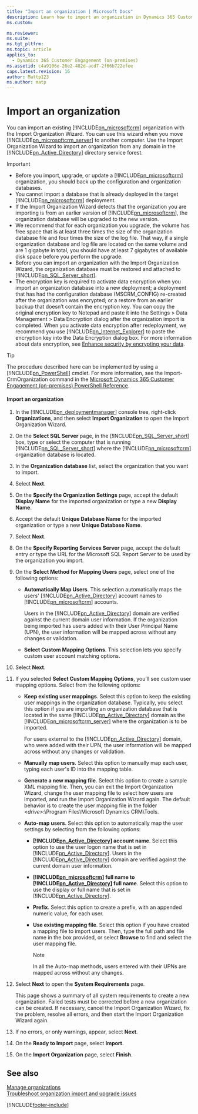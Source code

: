 ```yaml
---
title: "Import an organization | Microsoft Docs"
description: Learn how to import an organization in Dynamics 365 Customer Engagement (on-premises)
ms.custom: 

ms.reviewer: 
ms.suite: 
ms.tgt_pltfrm: 
ms.topic: article
applies_to: 
  - Dynamics 365 Customer Engagement (on-premises)
ms.assetid: c4a9106e-26e2-482d-acd7-2f66b722efee
caps.latest.revision: 16
author: Mattp123
ms.author: matp
---
```

# Import an organization



You can import an existing [!INCLUDE[pn_microsoftcrm](../includes/pn-microsoftcrm.md)] organization with the Import Organization Wizard. You can use this wizard when you move [!INCLUDE[pn_microsoftcrm_server](../includes/pn-microsoftcrm-server.md)] to another computer. Use the Import Organization Wizard to import an organization from any domain in the [!INCLUDE[pn_Active_Directory](../includes/pn-active-directory.md)] directory service forest.  
  
> [!IMPORTANT]
>  -   Before you import, upgrade, or update a [!INCLUDE[pn_microsoftcrm](../includes/pn-microsoftcrm.md)] organization, you should back up the configuration and organization databases.  
> -   You cannot import a database that is already deployed in the target [!INCLUDE[pn_microsoftcrm](../includes/pn-microsoftcrm.md)] deployment.  
> -   If the Import Organization Wizard detects that the organization you are importing is from an earlier version of [!INCLUDE[pn_microsoftcrm](../includes/pn-microsoftcrm.md)], the organization database will be upgraded to the new version.  
> -   We recommend that for each organization you upgrade, the volume has free space that is at least three times the size of the organization database file and four times the size of the log file. That way, if a single organization database and log file are located on the same volume and are 1 gigabyte in total, you should have at least 7 gigabytes of available disk space before you perform the upgrade.  
> -   Before you can import an organization with the Import Organization Wizard, the organization database must be restored and attached to [!INCLUDE[pn_SQL_Server_short](../includes/pn-sql-server-short.md)].   
> -   The encryption key is required to activate data encryption when you import an organization database into a new deployment; a deployment that has had the configuration database (MSCRM_CONFIG) re-created after the organization was encrypted; or a restore from an earlier backup that doesn’t contain the encryption key. You can copy the original encryption key to Notepad and paste it into the Settings > Data Management > Data Encryption dialog after the organization import is completed. When you activate data encryption after redeployment, we recommend you use [!INCLUDE[pn_Internet_Explorer](../includes/pn-internet-explorer.md)] to paste the encryption key into the Data Encryption dialog box. For more information about data encryption, see [Enhance security by encrypting your data](../admin/data-encryption.md).  
  
> [!TIP]
>  The procedure described here can be implemented by using a [!INCLUDE[pn_PowerShell](../includes/pn-powershell.md)] cmdlet. For more information, see the Import-CrmOrganization command in the [Microsoft Dynamics 365 Customer Engagement (on-premises) PowerShell Reference](/powershell/module/microsoft.crm.powershell/import-crmorganization?view=dynamics365ce-ps&preserve-view=true).  
  
#### Import an organization  
  
1.  In the [!INCLUDE[pn_deploymentmanager](../includes/pn-deploymentmanager.md)] console tree, right-click **Organizations**, and then select **Import Organization** to open the Import Organization Wizard.  
  
2.  On the **Select SQL Server** page, in the [!INCLUDE[pn_SQL_Server_short](../includes/pn-sql-server-short.md)] box, type or select the computer that is running [!INCLUDE[pn_SQL_Server_short](../includes/pn-sql-server-short.md)] where the [!INCLUDE[pn_microsoftcrm](../includes/pn-microsoftcrm.md)] organization database is located.  
  
3.  In the **Organization database** list, select the organization that you want to import.  
  
4.  Select **Next**.  
  
5.  On the **Specify the Organization Settings** page, accept the default **Display Name** for the imported organization or type a new **Display Name**.  
  
6.  Accept the default **Unique Database Name** for the imported organization or type a new **Unique Database Name**.  
  
7.  Select **Next**.  
  
8.  On the **Specify Reporting Services Server** page, accept the default entry or type the URL for the Microsoft SQL Report Server to be used by the organization you import.  
  
9. On the **Select Method for Mapping Users** page, select one of the following options:  
    -   **Automatically Map Users**. This selection automatically maps the users' [!INCLUDE[pn_Active_Directory](../includes/pn-active-directory.md)] account names to [!INCLUDE[pn_microsoftcrm](../includes/pn-microsoftcrm.md)] accounts.  
  
         Users in the [!INCLUDE[pn_Active_Directory](../includes/pn-active-directory.md)] domain are verified against the current domain user information. If the organization being imported has users added with their User Principal Name (UPN), the user information will be mapped across without any changes or validation.  
  
    -   **Select Custom Mapping Options**. This selection lets you specify custom user account matching options.  
  
10. Select **Next**.  
  
11. If you selected **Select Custom Mapping Options**, you’ll see custom user mapping options. Select from the following options:  
  
    -   **Keep existing user mappings**. Select this option to keep the existing user mappings in the organization database. Typically, you select this option if you are importing an organization database that is located in the same [!INCLUDE[pn_Active_Directory](../includes/pn-active-directory.md)] domain as the [!INCLUDE[pn_microsoftcrm_server](../includes/pn-microsoftcrm-server.md)] where the organization is to be imported.  
  
         For users external to the [!INCLUDE[pn_Active_Directory](../includes/pn-active-directory.md)] domain, who were added with their UPN, the user information will be mapped across without any changes or validation.  
  
    -   **Manually map users**. Select this option to manually map each user, typing each user's ID into the mapping table.  
  
    -   **Generate a new mapping file**. Select this option to create a sample XML mapping file. Then, you can exit the Import Organization Wizard, change the user mapping file to select how users are imported, and run the Import Organization Wizard again. The default behavior is to create the user mapping file in the folder \<*drive*>:\Program Files\Microsoft Dynamics CRM\Tools.  
  
    -   **Auto-map users**. Select this option to automatically map the user settings by selecting from the following options:  
  
        -   **[!INCLUDE[pn_Active_Directory](../includes/pn-active-directory.md)] account name**. Select this option to use the user logon name that is set in [!INCLUDE[pn_Active_Directory](../includes/pn-active-directory.md)]. Users in the [!INCLUDE[pn_Active_Directory](../includes/pn-active-directory.md)] domain are verified against the current domain user information.  
  
        -   **[!INCLUDE[pn_microsoftcrm](../includes/pn-microsoftcrm.md)] full name to [!INCLUDE[pn_Active_Directory](../includes/pn-active-directory.md)] full name**. Select this option to use the display or full name that is set in [!INCLUDE[pn_Active_Directory](../includes/pn-active-directory.md)].  
  
        -   **Prefix**. Select this option to create a prefix, with an appended numeric value, for each user.  
  
        -   **Use existing mapping file**. Select this option if you have created a mapping file to import users. Then, type the full path and file name in the box provided, or select **Browse** to find and select the user mapping file.  
  
            > [!NOTE]
            >  In all the Auto-map methods, users entered with their UPNs are mapped across without any changes.  
  
12. Select **Next** to open the **System Requirements** page.  
  
     This page shows a summary of all system requirements to create a new organization. Failed tests must be corrected before a new organization can be created. If necessary, cancel the Import Organization Wizard, fix the problem, resolve all errors, and then start the Import Organization Wizard again.  
  
13. If no errors, or only warnings, appear, select **Next**.  
  
14. On the **Ready to Import** page, select **Import**.  
  
15. On the **Import Organization** page, select **Finish**.  
  
## See also  
 [Manage organizations](manage-organizations.md)   </br>
 [Troubleshoot organization import and upgrade issues](troubleshoot-organization-import-and-upgrade-issues.md)



[!INCLUDE[footer-include](../../../includes/footer-banner.md)]

